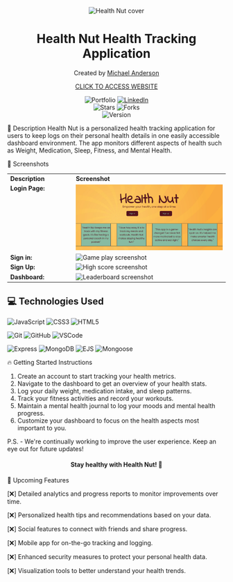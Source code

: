<p align="center"> <img src="" alt="Health Nut cover"> </p>

<h1 align="center"><strong>Health Nut Health Tracking Application</strong></h1>

<p align="center"> Created by <a href="https://www.linkedin.com/in/cloud9coding/">Michael Anderson</a> </p>

<p align="center"> <a href="">CLICK TO ACCESS WEBSITE</a> </p>

<div align="center"> <img src="https://img.shields.io/badge/Portfolio-blue?style=flat&logo=internet-explorer" alt="Portfolio"> <a href="https://www.linkedin.com/in/cloud9coding/"> <img src="https://img.shields.io/badge/LinkedIn-blue?style=flat&logo=linkedin" alt="LinkedIn"> </a> </div>

<div align="center"> <img src="https://img.shields.io/github/stars/Michael-Anderson92/Health-Nut?style=flat" alt="Stars"> <img src="https://img.shields.io/github/forks/Michael-Anderson92/Health-Nut?style=flat" alt="Forks"> </div>

<div align="center"> <img src="https://img.shields.io/badge/Version-1.0.0-green?style=flat" alt="Version"> </div>

📄 Description
Health Nut is a personalized health tracking application for users to keep logs on their personal health details in one easily accessible dashboard environment. The app monitors different aspects of health such as Weight, Medication, Sleep, Fitness, and Mental Health.

📸 Screenshots
<table style="width:100%;">
  <tr>
    <td style="width:30%; vertical-align: top;">
      <strong>Description</strong>
    </td>
    <td style="width:70%; vertical-align: top;">
      <strong>Screenshot</strong>
    </td>
  </tr>
  <tr>
    <td style="width:30%; vertical-align: top;">
      <strong>Login Page:</strong>
    </td>
    <td style="width:70%; vertical-align: top;">
      <img src="/public/images/index-page.png" alt="Start menu screenshot" style="width: 100%;">
    </td>
  </tr>
  <tr>
    <td style="width:30%; vertical-align: top;">
      <strong>Sign in:</strong>
    </td>
    <td style="width:70%; vertical-align: top;">
      <img src="/public/images/sign-in" alt="Game play screenshot" style="width: 100%;">
    </td>
  </tr>
  <tr>
    <td style="width:30%; vertical-align: top;">
      <strong>Sign Up:</strong>
    </td>
    <td style="width:70%; vertical-align: top;">
      <img src="/public/images/sign-up" alt="High score screenshot" style="width: 100%;">
    </td>
  </tr>
   <tr>
    <td style="width:30%; vertical-align: top;">
      <strong>Dashboard:</strong>
    </td>
    <td style="width:70%; vertical-align: top;">
      <img src="/public/images/dashboard" alt="Leaderboard screenshot" style="width: 100%;">
    </td>
  </tr>
</table>

## 💻 Technologies Used
![JavaScript](https://img.shields.io/badge/-JavaScript-323330?style=flat&logo=javascript)
![CSS3](https://img.shields.io/badge/-CSS3-1572B6?style=flat&logo=css3)
![HTML5](https://img.shields.io/badge/-HTML5-E34F26?style=flat&logo=html5)

![Git](https://img.shields.io/badge/-Git-F05032?style=flat&logo=git)
![GitHub](https://img.shields.io/badge/-GitHub-181717?style=flat&logo=github)
![VSCode](https://img.shields.io/badge/-VSCode-007ACC?style=flat&logo=visual-studio-code)

![Express](https://img.shields.io/badge/-Express-000000?style=flat&logo=express)
![MongoDB](https://img.shields.io/badge/-MongoDB-47A248?style=flat&logo=mongodb)
![EJS](https://img.shields.io/badge/-EJS-000000?style=flat&logo=ejsgrey)
![Mongoose](https://img.shields.io/badge/-Mongoose-800000?style=flat&logo=mongoose)

🔥 Getting Started
Instructions

1. Create an account to start tracking your health metrics.
2. Navigate to the dashboard to get an overview of your health stats.
3. Log your daily weight, medication intake, and sleep patterns.
4. Track your fitness activities and record your workouts.
5. Maintain a mental health journal to log your moods and mental health progress.
6. Customize your dashboard to focus on the health aspects most important to you.

P.S. - We're continually working to improve the user experience. Keep an eye out for future updates!

<div align="center"> <h4>Stay healthy with Health Nut! 🥑</h4> </div>

📡 Upcoming Features

[:x:] Detailed analytics and progress reports to monitor improvements over time.

[:x:] Personalized health tips and recommendations based on your data.

[:x:] Social features to connect with friends and share progress.

[:x:] Mobile app for on-the-go tracking and logging.

[:x:] Enhanced security measures to protect your personal health data.

[:x:] Visualization tools to better understand your health trends.
